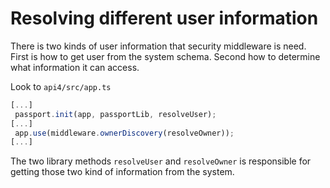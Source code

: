 # Resolving different user information

There is two kinds of user information that security middleware is need. First is how to get user from the system schema. Second how to determine what information it can access.

Look to `api4/src/app.ts`

```javascript
[...]
 passport.init(app, passportLib, resolveUser);
[...]
 app.use(middleware.ownerDiscovery(resolveOwner));
[...]
```

The two library methods `resolveUser` and `resolveOwner` is responsible for getting those two kind of information from the system.

